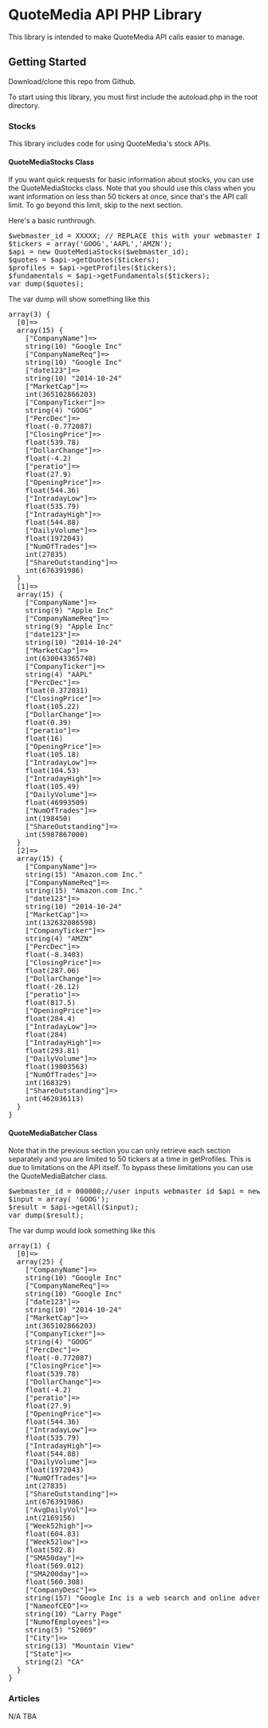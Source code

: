 # QuoteMedia API PHP Library

This library is intended to make QuoteMedia API calls easier to manage.

## Getting Started
Download/clone this repo from Github.

To start using this library, you must first include the autoload.php in the root directory.

### Stocks

This library includes code for using QuoteMedia's stock APIs.

#### QuoteMediaStocks Class

If you want quick requests for basic information about stocks, you can use the QuoteMediaStocks class. Note that you should use this class when you want information on less than 50 tickers at once, since that's the API call limit. To go beyond this limit, skip to the next section.

Here's a basic runthrough.

<pre>
$webmaster_id = XXXXX; // REPLACE this with your webmaster ID
$tickers = array('GOOG','AAPL','AMZN');
$api = new QuoteMediaStocks($webmaster_id);
$quotes = $api->getQuotes($tickers);
$profiles = $api->getProfiles($tickers);
$fundamentals = $api->getFundamentals($tickers);
var_dump($quotes);
</pre>

The var dump will show something like this

<pre>
array(3) {
  [0]=>
  array(15) {
    ["CompanyName"]=>
    string(10) "Google Inc"
    ["CompanyNameReq"]=>
    string(10) "Google Inc"
    ["date123"]=>
    string(10) "2014-10-24"
    ["MarketCap"]=>
    int(365102866203)
    ["CompanyTicker"]=>
    string(4) "GOOG"
    ["PercDec"]=>
    float(-0.772087)
    ["ClosingPrice"]=>
    float(539.78)
    ["DollarChange"]=>
    float(-4.2)
    ["peratio"]=>
    float(27.9)
    ["OpeningPrice"]=>
    float(544.36)
    ["IntradayLow"]=>
    float(535.79)
    ["IntradayHigh"]=>
    float(544.88)
    ["DailyVolume"]=>
    float(1972043)
    ["NumOfTrades"]=>
    int(27835)
    ["ShareOutstanding"]=>
    int(676391986)
  }
  [1]=>
  array(15) {
    ["CompanyName"]=>
    string(9) "Apple Inc"
    ["CompanyNameReq"]=>
    string(9) "Apple Inc"
    ["date123"]=>
    string(10) "2014-10-24"
    ["MarketCap"]=>
    int(630043365740)
    ["CompanyTicker"]=>
    string(4) "AAPL"
    ["PercDec"]=>
    float(0.372031)
    ["ClosingPrice"]=>
    float(105.22)
    ["DollarChange"]=>
    float(0.39)
    ["peratio"]=>
    float(16)
    ["OpeningPrice"]=>
    float(105.18)
    ["IntradayLow"]=>
    float(104.53)
    ["IntradayHigh"]=>
    float(105.49)
    ["DailyVolume"]=>
    float(46993509)
    ["NumOfTrades"]=>
    int(198450)
    ["ShareOutstanding"]=>
    int(5987867000)
  }
  [2]=>
  array(15) {
    ["CompanyName"]=>
    string(15) "Amazon.com Inc."
    ["CompanyNameReq"]=>
    string(15) "Amazon.com Inc."
    ["date123"]=>
    string(10) "2014-10-24"
    ["MarketCap"]=>
    int(132632086598)
    ["CompanyTicker"]=>
    string(4) "AMZN"
    ["PercDec"]=>
    float(-8.3403)
    ["ClosingPrice"]=>
    float(287.06)
    ["DollarChange"]=>
    float(-26.12)
    ["peratio"]=>
    float(817.5)
    ["OpeningPrice"]=>
    float(284.4)
    ["IntradayLow"]=>
    float(284)
    ["IntradayHigh"]=>
    float(293.81)
    ["DailyVolume"]=>
    float(19803563)
    ["NumOfTrades"]=>
    int(168329)
    ["ShareOutstanding"]=>
    int(462036113)
  }
}
</pre>

#### QuoteMediaBatcher Class

Note that in the previous section you can only retrieve each section separately and you are limited to 50 tickers at a time in getProfiles. This is due to limitations on the API itself. To bypass these limitations you can use the QuoteMediaBatcher class.

<pre>
$webmaster_id = 000000;//user inputs webmaster id $api = new QuoteMediaBatcher($webmaster_id);
$input = array( 'GOOG');
$result = $api->getAll($input);
var_dump($result);
</pre>

The var dump would look something like this

<pre>
array(1) {
  [0]=>
  array(25) {
    ["CompanyName"]=>
    string(10) "Google Inc"
    ["CompanyNameReq"]=>
    string(10) "Google Inc"
    ["date123"]=>
    string(10) "2014-10-24"
    ["MarketCap"]=>
    int(365102866203)
    ["CompanyTicker"]=>
    string(4) "GOOG"
    ["PercDec"]=>
    float(-0.772087)
    ["ClosingPrice"]=>
    float(539.78)
    ["DollarChange"]=>
    float(-4.2)
    ["peratio"]=>
    float(27.9)
    ["OpeningPrice"]=>
    float(544.36)
    ["IntradayLow"]=>
    float(535.79)
    ["IntradayHigh"]=>
    float(544.88)
    ["DailyVolume"]=>
    float(1972043)
    ["NumOfTrades"]=>
    int(27835)
    ["ShareOutstanding"]=>
    int(676391986)
    ["AvgDailyVol"]=>
    int(2169156)
    ["Week52high"]=>
    float(604.83)
    ["Week52low"]=>
    float(502.8)
    ["SMA50day"]=>
    float(569.012)
    ["SMA200day"]=>
    float(560.308)
    ["CompanyDesc"]=>
    string(157) "Google Inc is a web search and online advertising company that offers search, advertising, operating systems and platforms, enterprise and hardware products."
    ["NameofCEO"]=>
    string(10) "Larry Page"
    ["NumofEmployees"]=>
    string(5) "52069"
    ["City"]=>
    string(13) "Mountain View"
    ["State"]=>
    string(2) "CA"
  }
}
</pre>

### Articles
N/A TBA